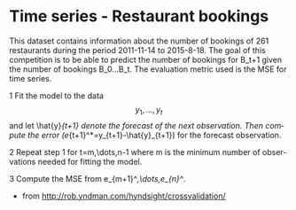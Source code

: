 # Time series - Restaurant bookings

This dataset contains information about the number of bookings of 261 restaurants during the period 2011-11-14 to 2015-8-18. The goal of this competition is to be able to predict the number of bookings for B_t+1 given the number of bookings B_0...B_t. The evaluation metric used is the MSE for time series.

1 Fit the model to the data $$y_1,\dots,y_t$$ and let \hat{y}_{t+1} denote the fore­cast of the next obser­va­tion. Then com­pute the error (e_{t+1}^*=y_{t+1}-\hat{y}_{t+1}) for the fore­cast observation.

2 Repeat step 1 for t=m,\dots,n-1 where m is the min­i­mum num­ber of obser­va­tions needed for fit­ting the model.

3 Com­pute the MSE from e_{m+1}^*,\dots,e_{n}^*.

* from http://rob.yndman.com/hyndsight/crossvalidation/
